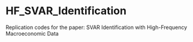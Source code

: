# HF_SVAR_Identification
Replication codes for the paper: SVAR Identification with High-Frequency Macroeconomic Data
